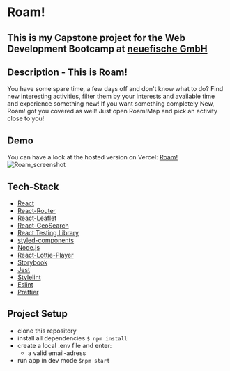 # Roam!

## This is my Capstone project for the Web Development Bootcamp at [neuefische GmbH](https://www.neuefische.de)

## Description - This is Roam!

You have some spare time, a few days off and don't know what to do? Find new interesting activities, filter them by your interests and available time and experience something new! If you want something completely New, Roam! got you covered as well! Just open Roam!Map and pick an activity close to you!

## Demo

You can have a look at the hosted version on Vercel: [Roam!](https://roam-now.vercel.app/)
![Roam_screenshot](https://user-images.githubusercontent.com/104505674/180239145-7e741ff6-abb0-49d0-9c27-7c74b068747f.jpg)

## Tech-Stack

- [React](https://reactjs.org)
- [React-Router](https://reactrouter.com/le)
- [React-Leaflet](https://react-leaflet.js.org/)
- [React-GeoSearch](https://smeijer.github.io/leaflet-geosearch/)
- [React Testing Library](https://testing-library.com)
- [styled-components](https://www.styled-components.com)
- [Node.js](https://nodejs.org)
- [React-Lottie-Player](https://github.com/mifi/react-lottie-player#readme)
- [Storybook](https://storybook.js.org/)
- [Jest](https://jestjs.io/)
- [Stylelint](https://stylelint.io/)
- [Eslint](https://eslint.org/)
- [Prettier](https://prettier.io/)

## Project Setup

- clone this repository
- install all dependencies `$ npm install`
- create a local .env file and enter:
  - a valid email-adress
- run app in dev mode `$npm start`
